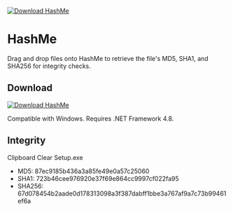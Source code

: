 [![Download HashMe](https://img.shields.io/sourceforge/dt/hash-me.svg)](https://sourceforge.net/projects/hash-me/files/latest/download)
# HashMe
Drag and drop files onto HashMe to retrieve the file's MD5, SHA1, and SHA256 for integrity checks. 

## Download 
[![Download HashMe](https://a.fsdn.com/con/app/sf-download-button)](https://sourceforge.net/projects/hash-me/files/latest/download)

Compatible with Windows. Requires .NET Framework 4.8.

## Integrity
Clipboard Clear Setup.exe
- MD5: 87ec9185b436a3a85fe49e0a57c25060
- SHA1: 723b46cee976920e37f69e864cc9997cf022fa95
- SHA256: 67d078454b2aade0d178313098a3f387dabff1bbe3a767af9a7c73b99461ef6a



